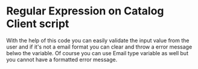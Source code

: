 # Regular Expression on Catalog Client script
  
 With the help of this code you can easily validate the input value from the user and if it's not a email format you can clear and throw a error message belwo the variable. Of course you can use Email type variable as well but you cannot have a formatted error message.
 
 
